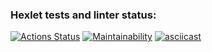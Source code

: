 ### Hexlet tests and linter status:
[![Actions Status](https://github.com/alenavino/python-project-50/actions/workflows/hexlet-check.yml/badge.svg)](https://github.com/alenavino/python-project-50/actions)
[![Maintainability](https://api.codeclimate.com/v1/badges/a962a977d798bffa6438/maintainability)](https://codeclimate.com/github/alenavino/python-project-50/maintainability)
[![asciicast](https://asciinema.org/a/hgdcWwriOSyXbh1VGOn74P6D6.svg)](https://asciinema.org/a/hgdcWwriOSyXbh1VGOn74P6D6)
